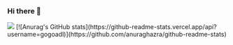 ### Hi there 👋


<img src="https://img.shields.io/badge/Kotlin-#7F52FF?style=for-the-badge&logo=Kotlin&logoColor=white">
[![Anurag's GitHub stats](https://github-readme-stats.vercel.app/api?username=gogoadl)](https://github.com/anuraghazra/github-readme-stats)
<!--
**gogoadl/gogoadl** is a ✨ _special_ ✨ repository because its `README.md` (this file) appears on your GitHub profile.

Here are some ideas to get you started:

- 🔭 I’m currently working on ...
- 🌱 I’m currently learning ...
- 👯 I’m looking to collaborate on ...
- 🤔 I’m looking for help with ...
- 💬 Ask me about ...
- 📫 How to reach me: ...
- 😄 Pronouns: ...
- ⚡ Fun fact: ...
-->
